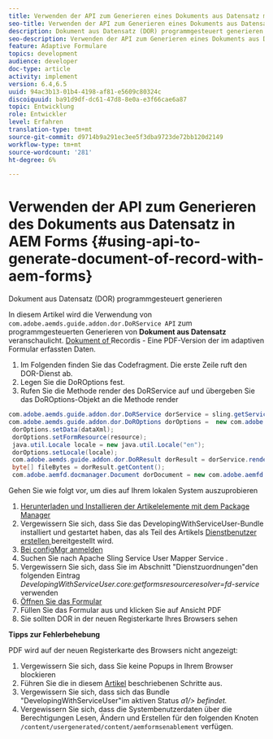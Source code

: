 ```yaml
---
title: Verwenden der API zum Generieren eines Dokuments aus Datensatz mit AEM Forms
seo-title: Verwenden der API zum Generieren eines Dokuments aus Datensatz mit AEM Forms
description: Dokument aus Datensatz (DOR) programmgesteuert generieren
seo-description: Verwenden der API zum Generieren eines Dokuments aus Datensatz mit AEM Forms
feature: Adaptive Formulare
topics: development
audience: developer
doc-type: article
activity: implement
version: 6.4,6.5
uuid: 94ac3b13-01b4-4198-af81-e5609c80324c
discoiquuid: ba91d9df-dc61-47d8-8e0a-e3f66cae6a87
topic: Entwicklung
role: Entwickler
level: Erfahren
translation-type: tm+mt
source-git-commit: d9714b9a291ec3ee5f3dba9723de72bb120d2149
workflow-type: tm+mt
source-wordcount: '281'
ht-degree: 6%

---
```



# Verwenden der API zum Generieren des Dokuments aus Datensatz in AEM Forms {#using-api-to-generate-document-of-record-with-aem-forms}

Dokument aus Datensatz (DOR) programmgesteuert generieren

In diesem Artikel wird die Verwendung von `com.adobe.aemds.guide.addon.dor.DoRService API` zum programmgesteuerten Generieren von **Dokument aus Datensatz** veranschaulicht. [Dokument of ](https://docs.adobe.com/content/help/en/experience-manager-65/forms/adaptive-forms-advanced-authoring/generate-document-of-record-for-non-xfa-based-adaptive-forms.html) Recordis - Eine PDF-Version der im adaptiven Formular erfassten Daten.

1. Im Folgenden finden Sie das Codefragment. Die erste Zeile ruft den DOR-Dienst ab.
1. Legen Sie die DoROptions fest.
1. Rufen Sie die Methode render des DoRService auf und übergeben Sie das DoROptions-Objekt an die Methode render

```java
com.adobe.aemds.guide.addon.dor.DoRService dorService = sling.getService(com.adobe.aemds.guide.addon.dor.DoRService.class);
com.adobe.aemds.guide.addon.dor.DoROptions dorOptions =  new com.adobe.aemds.guide.addon.dor.DoROptions();
 dorOptions.setData(dataXml);
 dorOptions.setFormResource(resource);
 java.util.Locale locale = new java.util.Locale("en");
 dorOptions.setLocale(locale);
 com.adobe.aemds.guide.addon.dor.DoRResult dorResult = dorService.render(dorOptions);
 byte[] fileBytes = dorResult.getContent();
 com.adobe.aemfd.docmanager.Document dorDocument = new com.adobe.aemfd.docmanager.Document(fileBytes);
```

Gehen Sie wie folgt vor, um dies auf Ihrem lokalen System auszuprobieren

1. [Herunterladen und Installieren der Artikelelemente mit dem Package Manager](assets/dor-with-api.zip)
1. Vergewissern Sie sich, dass Sie das DevelopingWithServiceUser-Bundle installiert und gestartet haben, das als Teil des Artikels [Dienstbenutzer erstellen ](service-user-tutorial-develop.md) bereitgestellt wird.
1. [Bei configMgr anmelden](http://localhost:4502/system/console/configMgr)
1. Suchen Sie nach Apache Sling Service User Mapper Service .
1. Vergewissern Sie sich, dass Sie im Abschnitt &quot;Dienstzuordnungen&quot;den folgenden Eintrag _DevelopingWithServiceUser.core:getformsresourceresolver=fd-service_ verwenden
1. [Öffnen Sie das Formular](http://localhost:4502/content/dam/formsanddocuments/sandbox/1201-borrower-payments/jcr:content?wcmmode=disabled)
1. Füllen Sie das Formular aus und klicken Sie auf Ansicht PDF
1. Sie sollten DOR in der neuen Registerkarte Ihres Browsers sehen


**Tipps zur Fehlerbehebung**

PDF wird auf der neuen Registerkarte des Browsers nicht angezeigt:

1. Vergewissern Sie sich, dass Sie keine Popups in Ihrem Browser blockieren
1. Führen Sie die in diesem [Artikel](service-user-tutorial-develop.md) beschriebenen Schritte aus.
1. Vergewissern Sie sich, dass sich das Bundle &quot;DevelopingWithServiceUser&quot;im aktiven Status *a1/> befindet.*
1. Vergewissern Sie sich, dass die Systembenutzerdaten über die Berechtigungen Lesen, Ändern und Erstellen für den folgenden Knoten `/content/usergenerated/content/aemformsenablement` verfügen.

